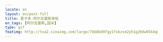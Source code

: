 ```yaml
---
locate: en
layout: en/post-full
title: 里卡多·阿尔瓦雷斯来啦
en_tags: [阿尔瓦雷斯,国米]
type: gif
featimg: http://tva2.sinaimg.com/large/7bb8bd97gy1fxbzsm2yh1g20dw05k4qq.gif
---
```

